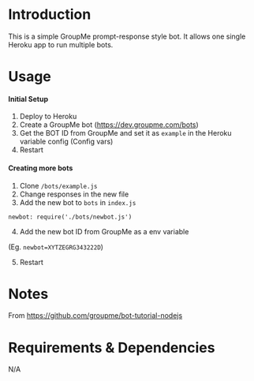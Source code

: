 # Introduction
This is a simple GroupMe prompt-response style bot. It allows one single Heroku app to run multiple bots.

# Usage
#### Initial Setup
1. Deploy to Heroku
2. Create a GroupMe bot (https://dev.groupme.com/bots)
3. Get the BOT ID from GroupMe and set it as `example` in the Heroku variable config (Config vars)
4. Restart

#### Creating more bots
1. Clone `/bots/example.js`
2. Change responses in the new file
3. Add the new bot to `bots` in `index.js`

`newbot: require('./bots/newbot.js')`

4. Add the new bot ID from GroupMe as a env variable

(Eg. `newbot=XYTZEGRG343222D`)

5. Restart

# Notes
From https://github.com/groupme/bot-tutorial-nodejs

# Requirements & Dependencies
N/A
